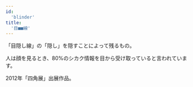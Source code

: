 ```yaml
---
id:
  'blinder'
title:
  '目■■線'
---
```


「目隠し線」の「隠し」を隠すことによって残るもの。

人は顔を見るとき、80%のシカク情報を目から受け取っていると言われています。

2012年「四角展」出展作品。
